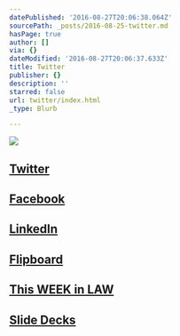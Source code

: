 ```yaml
---
datePublished: '2016-08-27T20:06:38.064Z'
sourcePath: _posts/2016-08-25-twitter.md
hasPage: true
author: []
via: {}
dateModified: '2016-08-27T20:06:37.633Z'
title: Twitter
publisher: {}
description: ''
starred: false
url: twitter/index.html
_type: Blurb

---
```

![](https://the-grid-user-content.s3-us-west-2.amazonaws.com/b4111a73-683c-4005-a3ab-31baa2cbc1c9.jpg)

## [Twitter][0]

## [Facebook][1]

## [LinkedIn][2]

## [Flipboard][3]

## [This WEEK in LAW][4]

## [Slide Decks][5]

[0]: http://twitter.com/dhowell "Twitter"
[1]: http://facebook.com/denisehowell "Facebook"
[2]: https://www.linkedin.com/in/denisehowell "LinkedIn"
[3]: https://flipboard.com/@dhowell "Flipboard"
[4]: https://twit.tv/shows/this-week-in-law "This WEEK in LAW"
[5]: http://www.slideshare.net/denisehowell/presentations "Slide Decks"